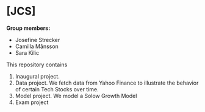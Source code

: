 # \[JCS\]

**Group members:**
- Josefine Strecker
- Camilla Månsson
- Sara Kilic

This repository contains  
1. Inaugural project. 
2. Data project. We fetch data from Yahoo Finance to  illustrate the behavior of certain Tech Stocks over time. 
3. Model project. We model a Solow Growth Model 
4. Exam project
